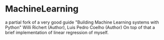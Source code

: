 # MachineLearning
a partial fork of a very good guide "Building Machine Learning systems with Python" Willi Richert (Author), Luis Pedro Coelho (Author)
On top of that a brief implementation of linear regression of myself.
